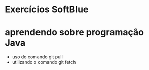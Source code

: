 # Exercícios SoftBlue
# aprendendo sobre programação Java
* uso do comando git pull
* utilizando o comando git fetch
